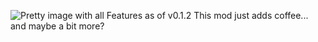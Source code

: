![Pretty image with all Features as of v0.1.2](https://cdn.modrinth.com/data/zOmQ4mBE/images/59c4432b7c17c3d646e7a1b50a266a86dfaa0acd.png)
This mod just adds coffee... and maybe a bit more?
